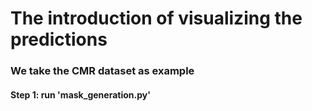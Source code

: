 

# The introduction of visualizing the predictions
### We take the CMR dataset as example
#### Step 1: run 'mask_generation.py'

